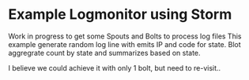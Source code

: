 # Example Logmonitor using Storm

Work in progress to get some Spouts and Bolts to process log files
This example generate random log line with emits IP and code for state. 
Blot aggregrate count by state and summarizes based on state. 

I believe we could achieve it with only 1 bolt, but need to re-visit.. 
